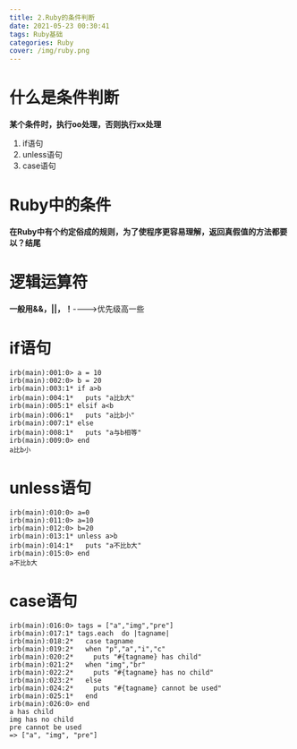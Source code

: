 ```yaml
---
title: 2.Ruby的条件判断
date: 2021-05-23 00:30:41
tags: Ruby基础
categories: Ruby
cover: /img/ruby.png
---
```


# 什么是条件判断

**某个条件时，执行oo处理，否则执行xx处理**

1. if语句
2. unless语句
3. case语句

# Ruby中的条件

**在Ruby中有个约定俗成的规则，为了使程序更容易理解，返回真假值的方法都要以？结尾**

# 逻辑运算符

**一般用&&，||，！**---->优先级高一些

# if语句

```shell
irb(main):001:0> a = 10
irb(main):002:0> b = 20
irb(main):003:1* if a>b
irb(main):004:1*   puts "a比b大"
irb(main):005:1* elsif a<b
irb(main):006:1*   puts "a比b小"
irb(main):007:1* else
irb(main):008:1*   puts "a与b相等"
irb(main):009:0> end
a比b小
```

# unless语句

```shell
irb(main):010:0> a=0
irb(main):011:0> a=10
irb(main):012:0> b=20
irb(main):013:1* unless a>b
irb(main):014:1*   puts "a不比b大"
irb(main):015:0> end
a不比b大
```

# case语句

```shell
irb(main):016:0> tags = ["a","img","pre"]
irb(main):017:1* tags.each  do |tagname|
irb(main):018:2*   case tagname
irb(main):019:2*   when "p","a","i","c"
irb(main):020:2*     puts "#{tagname} has child"
irb(main):021:2*   when "img","br"
irb(main):022:2*     puts "#{tagname} has no child"
irb(main):023:2*   else
irb(main):024:2*     puts "#{tagname} cannot be used"
irb(main):025:1*   end
irb(main):026:0> end
a has child
img has no child
pre cannot be used
=> ["a", "img", "pre"]
```

